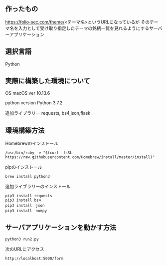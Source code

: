 ## 作ったもの
 https://folio-sec.com/theme/<テーマ名>というURLになっているが
 そのテーマ名を入力として受け取り指定したテーマの銘柄一覧を見れるようにするサーバーアプリケーション

## 選択言語
Python

## 実際に構築した環境について
OS macOS ver 10.13.6

python version Python 3.7.2

追加ライブラリー requests, bs4,json,flask

## 環境構築方法
Homebrewのインストール

```
/usr/bin/ruby -e "$(curl -fsSL https://raw.githubusercontent.com/Homebrew/install/master/install)"
```

pipのインストール
```
brew install python3
```

追加ライブラリーのインストール
```
pip3 install requests
pip3 install bs4
pip3 install　json
pip3 install　numpy
```

## サーバアプリケーションを動かす方法
```
python3 run2.py
```
次のURLにアクセス
```
http://localhost:5000/form
```
